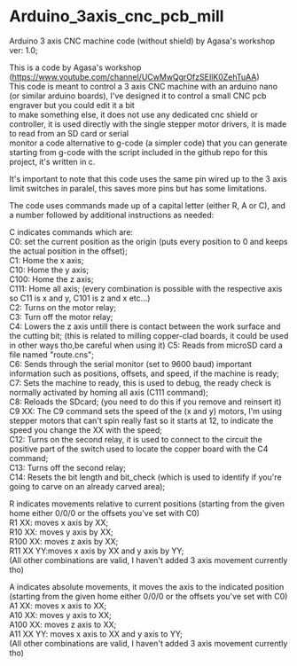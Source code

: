# Arduino_3axis_cnc_pcb_mill
Arduino 3 axis CNC machine code (without shield) by Agasa's workshop ver: 1.0;  

This is a code by Agasa's workshop (https://www.youtube.com/channel/UCwMwQgrOfzSEIlK0ZehTuAA)  
This code is meant to control a 3 axis CNC machine with an arduino nano (or similar arduino boards), I've designed it to control a small CNC pcb engraver but you could edit it a bit  
to make something else, it does not use any dedicated cnc shield or controller, it is used directly with the single stepper motor drivers, it is made to read from an SD card or serial  
monitor a code alternative to g-code (a simpler code) that you can generate starting from g-code with the script included in the github repo for this project, it's written in c.  

It's important to note that this code uses the same pin wired up to the 3 axis limit switches in paralel, this saves more pins but has some limitations.  

The code uses commands made up of a capital letter (either R, A or C), and a number followed by additional instructions as needed:  

C indicates commands which are:  
C0: set the current position as the origin (puts every position to 0 and keeps the actual position in the offset);  
C1: Home the x axis;  
C10: Home the y axis;  
C100: Home the z axis;  
C111: Home all axis; (every combination is possible with the respective axis so C11 is x and y, C101 is z and x etc...)  
C2: Turns on the motor relay;  
C3: Turn off the motor relay;  
C4: Lowers the z axis untill there is contact between the work surface and the cutting bit; (this is related to milling copper-clad boards, it could be used in other ways tho,be careful when using it)
C5: Reads from microSD card a file named "route.cns";  
C6: Sends through the serial monitor (set to 9600 baud) important information such as positions, offsets, and speed, if the machine is ready;   
C7: Sets the machine to ready, this is used to debug, the ready check is normally activated by homing all axis (C111 command);  
C8: Reloads the SDcard; (you need to do this if you remove and reinsert it)  
C9 XX: The C9 command sets the speed of the (x and y) motors, I'm using stepper motors that can't spin really fast so it starts at 12, to indicate the speed you change the XX with the speed;  
C12: Turns on the second relay, it is used to connect to the circuit the positive part of the switch used to locate the copper board with the C4 command;  
C13: Turns off the second relay;  
C14: Resets the bit length and bit_check (which is used to identify if you're going to carve on an already carved area);  

R indicates movements relative to current positions (starting from the given home either 0/0/0 or the offsets you've set with C0)  
R1 XX: moves x axis by XX;  
R10 XX: moves y axis by XX;  
R100 XX: moves z axis by XX;  
R11 XX YY:moves x axis by XX and y axis by YY;  
(All other combinations are valid, I haven't added 3 axis movement currently tho)  

A indicates absolute movements, it moves the axis to the indicated position (starting from the given home either 0/0/0 or the offsets you've set with C0)  
A1 XX: moves x axis to XX;  
A10 XX: moves y axis to XX;  
A100 XX: moves z axis to XX;  
A11 XX YY: moves x axis to XX and y axis to YY;  
(All other combinations are valid, I haven't added 3 axis movement currently tho)  
